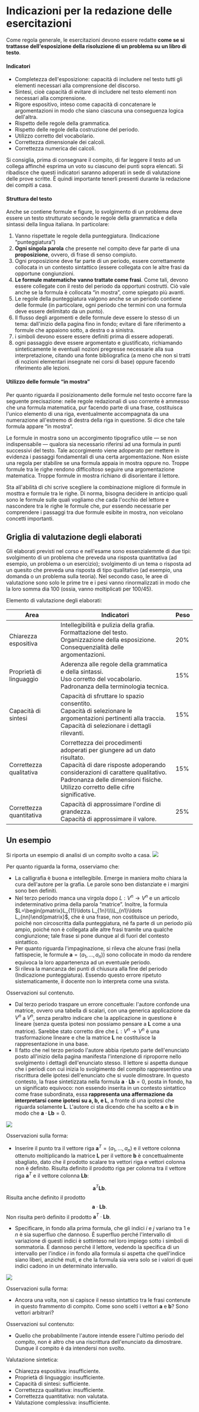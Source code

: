 # Indicazioni per la redazione delle esercitazioni

Come regola generale, le esercitazioni devono essere redatte **come se si trattasse dell'esposizione della risoluzione di un problema su un libro di testo**. 

#### Indicatori

- Completezza dell'esposizione: capacità di includere nel testo tutti gli elementi necessari alla comprensione del discorso.
- Sintesi, cioè capacità di evitare di includere nel testo elementi non necessari alla comprensione.
- Rigore espositivo, inteso come capacità di concatenare le argomentazioni in modo che siano ciascuna una conseguenza logica dell'altra.
- Rispetto delle regole della grammatica.
- Rispetto delle regole della costruzione del periodo.
- Utilizzo corretto del vocabolario.
- Correttezza dimensionale dei calcoli.
- Correttezza numerica dei calcoli.

Si consiglia, prima di consegnare il compito, di far leggere il testo ad un collega affinché esprima un voto su ciascuno dei punti sopra elencati. Si ribadisce che questi indicatori saranno adoperati in sede di valutazione delle prove scritte. È quindi importante tenerli presenti durante la redazione dei compiti a casa.

#### Struttura del testo

Anche se contiene formule e figure, lo svolgimento di un problema deve essere un testo strutturato secondo le regole della grammatica e della sintassi della lingua italiana. In particolare:

1. Vanno rispettate le regole della punteggiatura. (Indicazione “punteggiatura”)
2. **Ogni singola parola** che presente nel compito deve far parte di una **proposizione**, ovvero, di frase di senso compiuto.
3. Ogni proposizione deve far parte di un periodo, essere correttamente collocata in un contesto sintattico (essere collegata con le altre frasi da opportune congiunzioni.
4. **Le formule matematiche vanno trattate come frasi**. Come tali, devono essere collegate con il resto del periodo da opportuni costrutti. Ciò vale anche se la formula è collocata “in mostra”, come spiegato più avanti.
5. Le regole della punteggiatura valgono anche se un periodo contiene delle formule (in particolare, ogni periodo che termini con una formula deve essere delimitato da un punto).
6. Il flusso degli argomenti e delle formule deve essere lo stesso di un tema: dall'inizio della pagina fino in fondo; evitare di fare riferimento a formule che appaiono sotto, a destra o a sinistra.
7. i simboli devono essere essere definiti prima di essere adoperati.
8. ogni passaggio deve essere argomentato e giustificato, richiamando sinteticamente le eventuali nozioni pregresse necessarie alla sua interpretazione, citando una fonte bibliografica (a meno che non si tratti di nozioni elementari insegnate nei corsi di base) oppure facendo riferimento alle lezioni.

#### Utilizzo delle formule “in mostra”

Per quanto riguarda il posizionamento delle formule nel testo occorre fare la seguente precisazione: nelle regole redazionali di uso corrente è ammesso che una formula matematica, pur facendo parte di una frase, costituisca l'unico elemento di una riga, eventualmente accompagnata da una numerazione all'estremo di destra della riga in questione. Si dice che tale formula appare “in mostra”.

Le formule in mostra sono un accorgimento tipografico utile — se non indispensabile — qualora sia necessario riferirsi ad una formula in punti successivi del testo. Tale accorgimento viene adoperato per mettere in evidenza i passaggi fondamentali di una certa argomentazione. Non esiste una regola per stabilire se una formula appaia in mostra oppure no. Troppe formule tra le righe rendono difficoltoso seguire una argomentazione matematica. Troppe formule in mostra richiano di disorientare il lettore.

Sta all'abilità di chi scrive scegliere la combinazione migliore di formule in mosttra e formule tra le righe. Di norma, bisogna decidere in anticipo quali sono le formule sulle quali vogliamo che cada l'occhio del lettore e nascondere tra le righe le formule che, pur essendo necessarie per comprendere i passaggi tra due formule esibite in mostra, non veicolano concetti importanti.

## Griglia di valutazione degli elaborati

Gli elaborati previsti nel corso e nell'esame sono essenzialemnte di due tipi: svolgimento di un problema che preveda una risposta quantitativa (ad esempio, un problema o un esercizio); svolgimento di un tema o risposta ad un quesito che preveda una risposta di tipo qualitativo (ad esempio, una domanda o un problema sulla teoria). Nel secondo caso, le aree di valutazione sono solo le prime tre e i pesi vanno rinormalizzati in modo che la loro somma dia 100 (ossia, vanno moltiplicati per 100/45).

Elemento di valutazione degli elaborati:

|Area|Indicatori|Peso|
|---|---|---|
|Chiarezza espositiva|Intellegibilità e pulizia della grafia.  <br>Formattazione del testo.  <br>Organizzazione della esposizione.  <br>Consequenzialità delle argomentazioni.|20%|
|Proprietà di linguaggio|Aderenza alle regole della grammatica e della sintassi.  <br>Uso corretto del vocabolario.  <br>Padronanza della terminologia tecnica.|15%|
|Capacità di sintesi|Capacità di sfruttare lo spazio consentito.  <br>Capacità di selezionare le argomentazioni pertinenti alla traccia.  <br>Capacità di selezionare i dettagli rilevanti.|15%|
|Correttezza qualitativa|Correttezza dei procedimenti adoperati per giungere ad un dato risultato.  <br>Capacità di dare risposte adoperando considerazioni di carattere qualitativo.  <br>Padronanza delle dimensioni fisiche.  <br>Utilizzo corretto delle cifre significative.|15%|
|Correttezza quantitativa|Capacità di approssimare l'ordine di grandezza.  <br>Capacità di approssimare il valore.|25%|

  

## Un esempio

Si riporta un esempio di analisi di un compito svolto a casa.
![](capture.png)

Per quanto riguarda la forma, osserviamo che:

- La calligrafia è buona e intellegibile. Emerge in maniera molto chiara la cura dell'autore per la grafia. Le parole sono ben distanziate e i margini sono ben definiti.
- Nel terzo periodo manca una virgola dopo $L:V^n\to V^n$ e un articolo indeterminativo prima della parola “matrice”. Inoltre, la formula $L=\begin{pmatrix}L_{11}\ldots L_{1n}\\\\L_{n1}\ldots L_{nn}\end{pmatrix}$, che è una frase, non costituisce un periodo, poiché non circoscritta dalla punteggiatura, né fa parte di un periodo più ampio, poiché non è collegata alle altre frasi tramite una qualche congiunzione; tale frase si pone dunque al di fuori del contesto sintattico.
- Per quanto riguarda l'impaginazione, si rileva che alcune frasi (nella fattispecie, le formule $\mathbf a=(a_1,\ldots, a_n)$) sono collocate in modo da rendere equivoca la loro appartenenza ad un eventuale periodo.
- Si rileva la mancanza dei punti di chiusura alla fine del periodo (Indicazione punteggiatura). Essendo questo errore ripetuto sistematicamente, il docente non lo interpreta come una svista.

Osservazioni sul contenuto.

- Dal terzo periodo traspare un errore concettuale: l'autore confonde una matrice, ovvero una tabella di scalari, con una generica applicazione da $V^n$ a $V^n$, senza peraltro indicare che la applicazione in questione è lineare (senza questa ipotesi non possiamo pensare a $\mathbf L$ come a una matrice). Sarebbe stato corretto dire che $L:V^n\to V^n$ è una trasformazione lineare e che la matrice $\mathbf L$ ne costituisce la rappresentazione in una base.
- Il fatto che nel terzo periodo l'autore abbia ripetuto parte dell'enunciato posto all'inizio della pagina manifesta l'intenzione di riproporre nello svolgimento i dettagli dell'enunciato stesso. Il lettore si aspetta dunque che i periodi con cui inizia lo svolgimento del compito rappresentino una riscrittura delle ipotesi dell'enunciato che si vuole dimostrare. In questo contesto, la frase sintetizzata nella formula $\mathbf a\cdot\mathbf L\mathbf b=0$, posta in fondo, ha un significato equivoco: non essendo inserita in un contesto sintattico come frase subordinata, essa **rappresenta una affermazione da interpretarsi come ipotesi su $\mathbf a$, $\mathbf b$, e $\mathbf L$**, a fronte di una ipotesi che riguarda solamente $\mathbf L$. L'autore ci sta dicendo che ha scelto $\mathbf a$ e $\mathbf b$ in modo che $\mathbf a\cdot\mathbf L\mathbf b=0$.

![](capture2.png)

Osservazioni sulla forma:

- Inserire il punto tra il vettore riga $\mathbf a^T=(a_1,\ldots,a_n)$ e il vettore colonna ottenuto moltiplicando la matrice $\mathbf L$ per il vettore $\mathbf b$ è concettualmente sbagliato, dato che il prodotto scalare tra vettori riga e vettori colonna non è definito. Risulta definito il prodotto riga per colonna tra il vettore riga $\mathbf a^T$ e il vettore colonna $\mathbf L\mathbf b$:

$$ \mathbf a^T\mathbf L\mathbf b. $$ Risulta anche definito il prodotto $$ \mathbf a\cdot\mathbf L\mathbf b. $$ Non risulta però definito il prodotto $\mathbf a^T\cdot\mathbf L\mathbf b$.

- Specificare, in fondo alla prima formula, che gli indici $i$ e $j$ variano tra $1$ e $n$ è sia superfluo che dannoso. È superfluo perché l'intervallo di variazione di questi indici è sottinteso nel loro impiego sotto i simboli di sommatoria. È dannoso perché il lettore, vedendo la specifica di un intervallo per l'indice $i$ in fondo alla formula si aspetta che quell'indice siano liberi, anziché muti, e che la formula sia vera solo se i valori di quei indici cadono in un determinato intervallo.

![](capture3.png)

Osservazioni sulla forma:

- Ancora una volta, non si capisce il nesso sintattico tra le frasi contenute in questo frammento di compito. Come sono scelti i vettori $\mathbf a$ e $\mathbf b$? Sono vettori arbitrari?

Osservazioni sul contenuto:

- Quello che probabilmente l'autore intende essere l'ultimo periodo del compito, non è altro che una riscrittura dell'enunciato da dimostrare. Dunque il compito è da intendersi non svolto.

Valutazione sintetica:

- Chiarezza espositiva: insufficiente.
- Proprietà di linguaggio: insufficiente.
- Capacità di sintesi: sufficiente.
- Correttezza qualitativa: insufficiente.
- Correttezza quantitativa: non valutata.
- Valutazione complessiva: insufficiente.